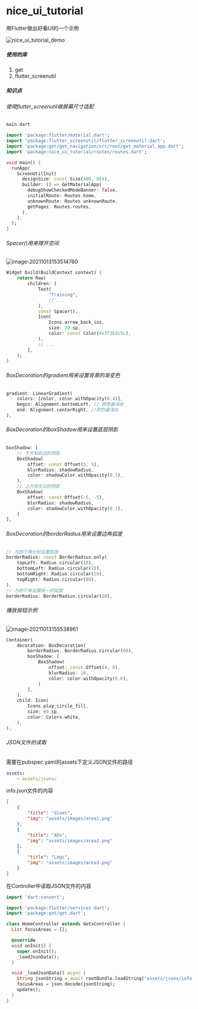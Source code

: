 # nice_ui_tutorial

用Flutter做出好看UI的一个示例

![nice_ui_tutorial_demo](https://gitee.com/xyyy1719/my_md_pics/raw/master/pics/nice_ui_tutorial_demo.gif)



##### 使用的库

1. get
2. flutter_screenutil



##### 知识点

###### 使用flutter_screenutil做屏幕尺寸适配

```dart
main.dart

import 'package:flutter/material.dart';
import 'package:flutter_screenutil/flutter_screenutil.dart';
import 'package:get/get_navigation/src/root/get_material_app.dart';
import 'package:nice_ui_tutorial/routes/routes.dart';

void main() {
  runApp(
    ScreenUtilInit(
      designSize: const Size(480, 854),
      builder: () => GetMaterialApp(
        debugShowCheckedModeBanner: false,
        initialRoute: Routes.home,
        unknownRoute: Routes.unknownRoute,
        getPages: Routes.routes,
      ),
    ),
  );
}
```



###### Spacer()用来撑开空间

![image-20211013153514760](https://gitee.com/xyyy1719/my_md_pics/raw/master/pics/image-20211013153514760.png)

```dart
Widget build(BuildContext context) {
    return Row(
        children: [
            Text(
                "Training",
                // ...
            ),
            const Spacer(),
            Icon(
                Icons.arrow_back_ios,
                size: 20.sp,
                color: const Color(0xff3b3c5c),
            ),
            // ...
        ],
    );
}
```



###### BoxDecoration的gradient用来设置背景的渐变色

```dart
gradient: LinearGradient(
    colors: [color, color.withOpacity(0.4)],
    begin: Alignment.bottomLeft, // 颜色最深处
    end: Alignment.centerRight, //颜色最浅处
),
```



###### BoxDecoration的boxShadow用来设置底层阴影

```dart
boxShadow: [
    // 下方和右边的阴影
    BoxShadow(
        offset: const Offset(5, 5),
        blurRadius: shadowRadius,
        color: shadowColor.withOpacity(0.3),
    ),
    // 上方和左边的阴影
    BoxShadow(
        offset: const Offset(-5, -5),
        blurRadius: shadowRadius,
        color: shadowColor.withOpacity(0.3),
    )
],
```

 

###### BoxDecoration的borderRadius用来设置边角弧度

```dart
// 为四个角分别设置弧度
borderRadius: const BorderRadius.only(
    topLeft: Radius.circular(10),
    bottomLeft: Radius.circular(10),
    bottomRight: Radius.circular(10),
    topRight: Radius.circular(80),
),
// 为四个角设置统一的弧度
borderRadius: BorderRadius.circular(20),
```



###### 播放按钮示例

![image-20211013155538961](https://gitee.com/xyyy1719/my_md_pics/raw/master/pics/image-20211013155538961.png)

```dart
Container(
    decoration: BoxDecoration(
        borderRadius: BorderRadius.circular(60),
        boxShadow: [
            BoxShadow(
                offset: const Offset(4, 8),
                blurRadius: 10,
                color: color.withOpacity(0.6),
            )
        ],
    ),
    child: Icon(
        Icons.play_circle_fill,
        size: 60.sp,
        color: Colors.white,
    ),
),
```



###### JSON文件的读取

需要在pubspec.yaml的assets下定义JSON文件的路径

```yaml
assets:
	- assets/jsons/
```

info.json文件的内容

```json
[
    {
        "title": "Glues",
        "img": "assets/images/area1.png"
    },
    {
        "title": "Abs",
        "img": "assets/images/area2.png"
    },
    {
        "title": "Legs",
        "img": "assets/images/area3.png"
    }
]
```

在Controller中读取JSON文件的内容

```dart
import 'dart:convert';

import 'package:flutter/services.dart';
import 'package:get/get.dart';

class HomeController extends GetxController {
  List focusAreas = [];

  @override
  void onInit() {
    super.onInit();
    _loadJsonData();
  }

  void _loadJsonData() async {
    String jsonString = await rootBundle.loadString("assets/jsons/info.json");
    focusAreas = json.decode(jsonString);
    update();
  }
}
```

